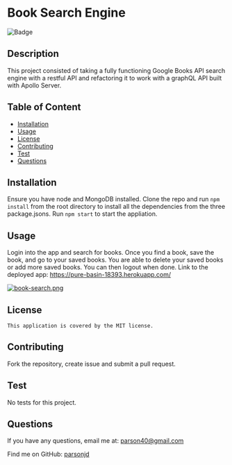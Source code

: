 # Book Search Engine
  ![Badge](https://img.shields.io/badge/License-MIT-blue.svg)
  ## Description
  This project consisted of taking a fully functioning Google Books API search engine with a restful API and refactoring it to work with a graphQL API built with Apollo Server.
## Table of Content
- [Installation](#installation)
- [Usage](#usage)
- [License](./LICENSE-MIT.md)
- [Contributing](#contributing)
- [Test](#Test)
- [Questions](#questions)
## Installation
  Ensure you have node and MongoDB installed.  Clone the repo and run `npm install` from the root directory to install all the dependencies from the three package.jsons. Run `npm start` to start the appliation.
## Usage
  Login into the app and search for books.  Once you find a book, save the book, and go to your saved books.  You are able to delete your saved books or add more saved books.  You can then logout when done.  Link to the deployed app: https://pure-basin-18393.herokuapp.com/
  
  [![book-search.png](https://i.postimg.cc/1ttKMgSr/book-search.png)](https://postimg.cc/4KDtxxmY)
## License
    This application is covered by the MIT license.
## Contributing
  Fork the repository, create issue and submit a pull request.
## Test
  No tests for this project.
## Questions
If you have any questions, email me at: parson40@gmail.com 
  
  Find me on GitHub: [parsonjd](https://github.com/parsonjd)
